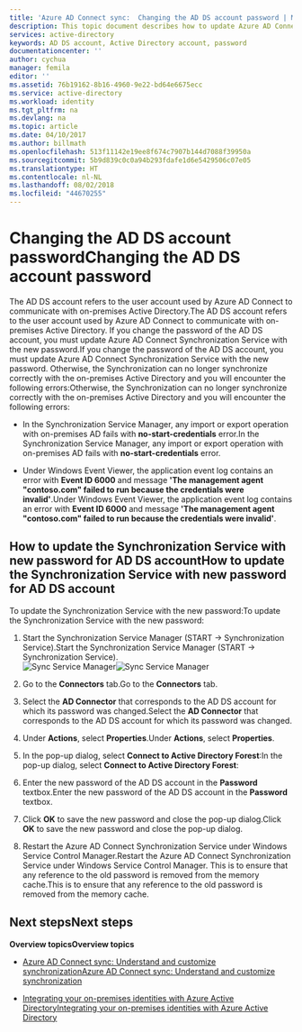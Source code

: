 ```yaml
---
title: 'Azure AD Connect sync:  Changing the AD DS account password | Microsoft Docs'
description: This topic document describes how to update Azure AD Connect after the password of the AD DS account is changed.
services: active-directory
keywords: AD DS account, Active Directory account, password
documentationcenter: ''
author: cychua
manager: femila
editor: ''
ms.assetid: 76b19162-8b16-4960-9e22-bd64e6675ecc
ms.service: active-directory
ms.workload: identity
ms.tgt_pltfrm: na
ms.devlang: na
ms.topic: article
ms.date: 04/10/2017
ms.author: billmath
ms.openlocfilehash: 513f11142e19ee8f674c7907b144d7088f39950a
ms.sourcegitcommit: 5b9d839c0c0a94b293fdafe1d6e5429506c07e05
ms.translationtype: HT
ms.contentlocale: nl-NL
ms.lasthandoff: 08/02/2018
ms.locfileid: "44670255"
---
```

# <a name="changing-the-ad-ds-account-password"></a><span data-ttu-id="aeb81-104">Changing the AD DS account password</span><span class="sxs-lookup"><span data-stu-id="aeb81-104">Changing the AD DS account password</span></span>
<span data-ttu-id="aeb81-105">The AD DS account refers to the user account used by Azure AD Connect to communicate with on-premises Active Directory.</span><span class="sxs-lookup"><span data-stu-id="aeb81-105">The AD DS account refers to the user account used by Azure AD Connect to communicate with on-premises Active Directory.</span></span> <span data-ttu-id="aeb81-106">If you change the password of the AD DS account, you must update Azure AD Connect Synchronization Service with the new password.</span><span class="sxs-lookup"><span data-stu-id="aeb81-106">If you change the password of the AD DS account, you must update Azure AD Connect Synchronization Service with the new password.</span></span> <span data-ttu-id="aeb81-107">Otherwise, the Synchronization can no longer synchronize correctly with the on-premises Active Directory and you will encounter the following errors:</span><span class="sxs-lookup"><span data-stu-id="aeb81-107">Otherwise, the Synchronization can no longer synchronize correctly with the on-premises Active Directory and you will encounter the following errors:</span></span>

* <span data-ttu-id="aeb81-108">In the Synchronization Service Manager, any import or export operation with on-premises AD fails with **no-start-credentials** error.</span><span class="sxs-lookup"><span data-stu-id="aeb81-108">In the Synchronization Service Manager, any import or export operation with on-premises AD fails with **no-start-credentials** error.</span></span>

* <span data-ttu-id="aeb81-109">Under Windows Event Viewer, the application event log contains an error with **Event ID 6000** and message **'The management agent "contoso.com" failed to run because the credentials were invalid'**.</span><span class="sxs-lookup"><span data-stu-id="aeb81-109">Under Windows Event Viewer, the application event log contains an error with **Event ID 6000** and message **'The management agent "contoso.com" failed to run because the credentials were invalid'**.</span></span>


## <a name="how-to-update-the-synchronization-service-with-new-password-for-ad-ds-account"></a><span data-ttu-id="aeb81-110">How to update the Synchronization Service with new password for AD DS account</span><span class="sxs-lookup"><span data-stu-id="aeb81-110">How to update the Synchronization Service with new password for AD DS account</span></span>
<span data-ttu-id="aeb81-111">To update the Synchronization Service with the new password:</span><span class="sxs-lookup"><span data-stu-id="aeb81-111">To update the Synchronization Service with the new password:</span></span>

1. <span data-ttu-id="aeb81-112">Start the Synchronization Service Manager (START → Synchronization Service).</span><span class="sxs-lookup"><span data-stu-id="aeb81-112">Start the Synchronization Service Manager (START → Synchronization Service).</span></span>
</br><span data-ttu-id="aeb81-113">![Sync Service Manager](https://docstestmedia1.blob.core.windows.net/azure-media/articles/active-directory/connect/media/active-directory-aadconnectsync-service-manager-ui/startmenu.png)</span><span class="sxs-lookup"><span data-stu-id="aeb81-113">![Sync Service Manager](https://docstestmedia1.blob.core.windows.net/azure-media/articles/active-directory/connect/media/active-directory-aadconnectsync-service-manager-ui/startmenu.png)</span></span>  

2. <span data-ttu-id="aeb81-114">Go to the **Connectors** tab.</span><span class="sxs-lookup"><span data-stu-id="aeb81-114">Go to the **Connectors** tab.</span></span>

3. <span data-ttu-id="aeb81-115">Select the **AD Connector** that corresponds to the AD DS account for which its password was changed.</span><span class="sxs-lookup"><span data-stu-id="aeb81-115">Select the **AD Connector** that corresponds to the AD DS account for which its password was changed.</span></span>

4. <span data-ttu-id="aeb81-116">Under **Actions**, select **Properties**.</span><span class="sxs-lookup"><span data-stu-id="aeb81-116">Under **Actions**, select **Properties**.</span></span>

5. <span data-ttu-id="aeb81-117">In the pop-up dialog, select **Connect to Active Directory Forest**:</span><span class="sxs-lookup"><span data-stu-id="aeb81-117">In the pop-up dialog, select **Connect to Active Directory Forest**:</span></span>

6. <span data-ttu-id="aeb81-118">Enter the new password of the AD DS account in the **Password** textbox.</span><span class="sxs-lookup"><span data-stu-id="aeb81-118">Enter the new password of the AD DS account in the **Password** textbox.</span></span>

7. <span data-ttu-id="aeb81-119">Click **OK** to save the new password and close the pop-up dialog.</span><span class="sxs-lookup"><span data-stu-id="aeb81-119">Click **OK** to save the new password and close the pop-up dialog.</span></span>

8. <span data-ttu-id="aeb81-120">Restart the Azure AD Connect Synchronization Service under Windows Service Control Manager.</span><span class="sxs-lookup"><span data-stu-id="aeb81-120">Restart the Azure AD Connect Synchronization Service under Windows Service Control Manager.</span></span> <span data-ttu-id="aeb81-121">This is to ensure that any reference to the old password is removed from the memory cache.</span><span class="sxs-lookup"><span data-stu-id="aeb81-121">This is to ensure that any reference to the old password is removed from the memory cache.</span></span>

## <a name="next-steps"></a><span data-ttu-id="aeb81-122">Next steps</span><span class="sxs-lookup"><span data-stu-id="aeb81-122">Next steps</span></span>
<span data-ttu-id="aeb81-123">**Overview topics**</span><span class="sxs-lookup"><span data-stu-id="aeb81-123">**Overview topics**</span></span>

* [<span data-ttu-id="aeb81-124">Azure AD Connect sync: Understand and customize synchronization</span><span class="sxs-lookup"><span data-stu-id="aeb81-124">Azure AD Connect sync: Understand and customize synchronization</span></span>](active-directory-aadconnectsync-whatis.md)

* [<span data-ttu-id="aeb81-125">Integrating your on-premises identities with Azure Active Directory</span><span class="sxs-lookup"><span data-stu-id="aeb81-125">Integrating your on-premises identities with Azure Active Directory</span></span>](active-directory-aadconnect.md)

